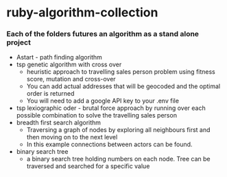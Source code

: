 # ruby-algorithm-collection
### Each of the folders futures an algorithm as a stand alone project
* Astart - path finding algorithm
* tsp genetic algorithm with cross over
  - heuristic approach to travelling sales person problem using fitness score, mutation and cross-over 
  - You can add actual addresses that will be geocoded and the optimal order is returned
  - You will need to add a google API key to your .env file
* tsp lexiographic oder - brutal force approach by running over each possible combination to solve the travelling sales person
* breadth first search algorithm
  - Traversing a graph of nodes by exploring all neighbours first and then moving on to the next level
  - In this example connections between actors can be found. 
* binary search tree
  - a binary search tree holding numbers on each node. Tree can be traversed and searched for a specific value
